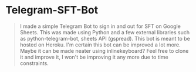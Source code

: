 # Telegram-SFT-Bot

> I made a simple Telegram Bot to sign in and out for SFT on Google Sheets.
> This was made using Python and a few external libraries such as python-telegram-bot, sheets API (gspread).
> This bot is meant to be hosted on Heroku.
> I'm certain this bot can be improved a lot more. Maybe it can be made neater using inlinekeyboard?
> Feel free to clone it and improve it, I won't be improving it any more due to time constraints.

